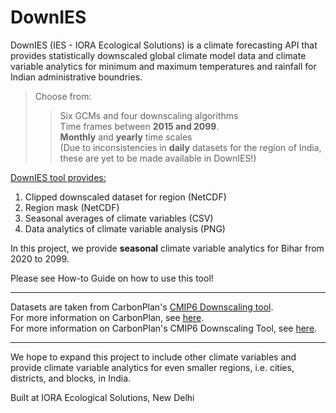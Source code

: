 # DownIES
DownIES (IES - IORA Ecological Solutions) is a climate forecasting API that provides statistically downscaled global climate model data and climate variable analytics for minimum and maximum temperatures and rainfall for Indian administrative boundries.

>Choose from:
>>Six GCMs and four downscaling algorithms <br>
>>Time frames between **2015 and 2099**.<br>
>> **Monthly** and **yearly** time scales <br>
>> (Due to inconsistencies in **daily** datasets for the region of India, these are yet to be made available in DownIES!) <br>

<ins>DownIES tool provides:</ins>
1. Clipped downscaled dataset for region (NetCDF)
2. Region mask (NetCDF)
3. Seasonal averages of climate variables (CSV)
4. Data analytics of climate variable analysis (PNG) 

In this project, we provide **seasonal** climate variable analytics for Bihar from 2020 to 2099.

Please see How-to Guide on how to use this tool!

------
Datasets are taken from CarbonPlan's [CMIP6 Downscaling tool](https://github.com/carbonplan/cmip6-downscaling). <br>
For more information on CarbonPlan, see [here](https://carbonplan.org/). <br>
For more information on CarbonPlan's CMIP6 Downscaling Tool, see [here](https://carbonplan.org/research/cmip6-downscaling-explainer).

------
We hope to expand this project to include other climate variables and provide climate variable analytics for even smaller regions, i.e. cities, districts, and blocks, in India. 

Built at IORA Ecological Solutions, New Delhi
